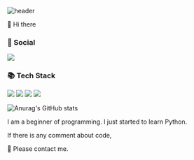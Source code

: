 ![header](https://capsule-render.vercel.app/api?type=waving&color=gradient&height=200&section=header&text=&fontSize=90)

👋 Hi there

### 💌 Social
<a href="https://www.instagram.com/junsik_ky/" target="_blank"><img src="https://img.shields.io/badge/instagram-E4405F?style=flat&logo=instagram&logoColor=white"></a>

### 📚 Tech Stack
<span><img src="https://img.shields.io/badge/Python-3776AB?style=flat&logo=python&logoColor=white"></span>
<span><img src="https://img.shields.io/badge/HTML5-E34F26?style=flat&logo=html5&logoColor=white"></span>
<span><img src="https://img.shields.io/badge/CSS3-1572B6?style=flat&logo=css3&logoColor=white"></span>
<span><img src="https://img.shields.io/badge/JavaScript-F7DF1E?style=flat&logo=javascript&logoColor=white"></span>


![Anurag's GitHub stats](https://github-readme-stats.vercel.app/api?username=junsikhhh&show_icons=true&theme=monokai)

I am a beginner of programming.
I just started to learn Python.

If there is any comment about code,

🙏 Please contact me.
